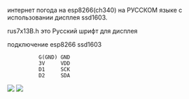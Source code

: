 интернет погода на esp8266(ch340) на РУССКОМ языке с использовании дисплея ssd1603.

rus7x13B.h это Русский шрифт для дисплея

подключение esp8266 ssd1603

              G(GND) GND
              3V     VDD
              D1     SCK
              D2     SDA

![](https://github.com/RaiTeR228/inet_pogoda_ESP8266/blob/main/photo_2024-03-05_16-56-53.jpg)
![](https://github.com/RaiTeR228/inet_pogoda_ESP8266/blob/main/photo_2024-03-05_16-56-45.jpg)
